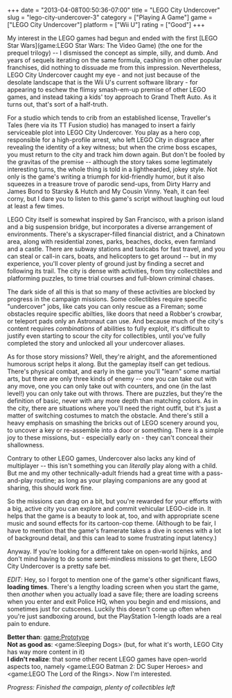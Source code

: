 +++
date = "2013-04-08T00:50:36-07:00"
title = "LEGO City Undercover"
slug = "lego-city-undercover-3"
category = ["Playing A Game"]
game = ["LEGO City Undercover"]
platform = ["Wii U"]
rating = ["Good"]
+++

My interest in the LEGO games had begun and ended with the first [LEGO Star Wars](game:LEGO Star Wars: The Video Game) (the one for the prequel trilogy) -- I dismissed the concept as simple, silly, and dumb.  And years of sequels iterating on the same formula, cashing in on other popular franchises, did nothing to dissuade me from this impression.  Nevertheless, LEGO City Undercover caught my eye - and not just because of the desolate landscape that is the Wii U's current software library - for appearing to eschew the flimsy smash-em-up premise of other LEGO games, and instead taking a kids' toy approach to Grand Theft Auto.  As it turns out, that's sort of a half-truth.

For a studio which tends to crib from an established license, Traveller's Tales (here via its TT Fusion studio) has managed to insert a fairly serviceable plot into LEGO City Undercover.  You play as a hero cop, responsible for a high-profile arrest, who left LEGO City in disgrace after revealing the identity of a key witness; but when the crime boss escapes, you must return to the city and track him down again.  But don't be fooled by the gravitas of the premise -- although the story takes some legtimately interesting turns, the whole thing is told in a lighthearded, jokey style.  Not only is the game's writing a triumph for kid-friendly humor, but it also squeezes in a treasure trove of parodic send-ups, from Dirty Harry and James Bond to Starsky & Hutch and My Cousin Vinny.  Yeah, it can feel corny, but I dare you to listen to this game's script without laughing out loud at least a few times.

LEGO City itself is somewhat inspired by San Francisco, with a prison island and a big suspension bridge, but incorporates a diverse arrangement of environments.  There's a skyscraper-filled financial district, and a Chinatown area, along with residential zones, parks, beaches, docks, even farmland and a castle.  There are subway stations and taxicabs for fast travel, and you can steal or call-in cars, boats, and helicopters to get around -- but in my experience, you'll cover plenty of ground just by finding a secret and following its trail.  The city is dense with activities, from tiny collectibles and platforming puzzles, to time trial courses and full-blown criminal chases.

The dark side of all this is that so many of these activities are blocked by progress in the campaign missions.  Some collectibles require specific "undercover" jobs, like cats you can only rescue as a Fireman; some obstacles require specific abilties, like doors that need a Robber's crowbar, or teleport pads only an Astronaut can use.  And because much of the city's content requires <i>combinations</i> of abilities to fully exploit, it's difficult to justify even starting to scour the city for collectibles, until you've fully completed the story and unlocked all your undercover aliases.

As for those story missions?  Well, they're alright, and the aforementioned humorous script helps it along.  But the gameplay itself can get tedious.  There's physical combat, and early in the game you'll "learn" some martial arts, but there are only three kinds of enemy -- one you can take out with any move, one you can only take out with counters, and one (in the last level!) you can only take out with throws.  There are puzzles, but they're the definition of basic, never with any more depth than matching colors.  As in the city, there are situations where you'll need the right outfit, but it's just a matter of switching costumes to match the obstacle.  And there's still a heavy emphasis on smashing the bricks out of LEGO scenery around you, to uncover a key or re-assemble into a door or something.  There is a simple joy to these missions, but - especially early on - they can't conceal their shallowness.

Contrary to other LEGO games, Undercover also lacks any kind of multiplayer -- this isn't something you can <i>literally</i> play along with a child.  But me and my other technically-adult friends had a great time with a pass-and-play routine; as long as your playing companions are any good at sharing, this should work fine.

So the missions can drag on a bit, but you're rewarded for your efforts with a big, active city you can explore and commit vehicular LEGO-cide in.  It helps that the game is a beauty to look at, too, and with appropriate scene music and sound effects for its cartoon-cop theme.  (Although to be fair, I have to mention that the game's framerate takes a dive in scenes with a lot of background detail, and this can lead to some frustrating input latency.)

Anyway.  If you're looking for a different take on open-world hijinks, and don't mind having to do some semi-mindless missions to get there, LEGO City Undercover is a pretty safe bet.

<i>EDIT</i>: Hey, so I forgot to mention one of the game's other significant flaws, <b>loading times</b>.  There's a lengthy loading screen when you start the game, then <i>another</i> when you actually load a save file; there are loading screens when you enter and exit Police HQ, when you begin and end missions, and sometimes just for cutscenes.  Luckily this doesn't come up often when you're just sandboxing around, but the PlayStation 1-length loads are a real pain to endure. 

<b>Better than</b>: <game:Prototype>  
<b>Not as good as</b>: <game:Sleeping Dogs> (but, for what it's worth, LEGO City has way more content in it)  
<b>I didn't realize</b>: that some other recent LEGO games have open-world aspects too, namely <game:LEGO Batman 2: DC Super Heroes> and <game:LEGO The Lord of the Rings>.  Now I'm interested.

<i>Progress: Finished the campaign, plenty of collectibles left</i>